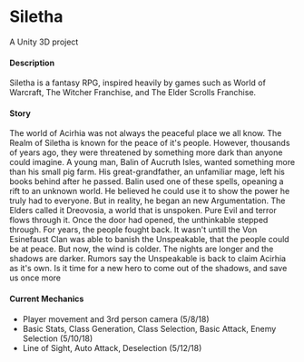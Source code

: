 # Siletha

A Unity 3D project

#### Description

Siletha is a fantasy RPG, inspired heavily by games such as World of Warcraft, The Witcher Franchise, and The Elder Scrolls Franchise.

#### Story

The world of Acirhia was not always the peaceful place we all know. The Realm of Siletha is known for the peace of it's people. However, thousands of years ago, they were threatened by something more dark than anyone could imagine.
A young man, Balin of Aucruth Isles, wanted something more than his small pig farm. His great-grandfather, an unfamiliar mage, left his books behind after he passed. Balin used one of these spells, opeaning a rift to an unknown world. He believed he could use it to show the power he truly had to everyone. But in reality, he began an new Argumentation.
The Elders called it Dreovosia, a world that is unspoken. Pure Evil and terror flows through it. Once the door had opened, the unthinkable stepped through. For years, the people fought back. It wasn't untill the Von Esinefaust Clan was able to banish the Unspeakable, that the people could be at peace.
But now, the wind is colder. The nights are longer and the shadows are darker. Rumors say the Unspeakable is back to claim Acirhia as it's own. Is it time for a new hero to come out of the shadows, and save us once more

#### Current Mechanics

- Player movement and 3rd person camera (5/8/18)
- Basic Stats, Class Generation, Class Selection, Basic Attack, Enemy Selection (5/10/18)
- Line of Sight, Auto Attack, Deselection (5/12/18)
